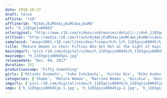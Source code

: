```yaml
---
date: 2018-10-27
draft: false
affsite: "r18"
afflinkr18: "NjA4LjEuMS4xLjAuMC4wLjAuMA"
url: "h_1165goju00045"
urloriginal: "http://www.r18.com/videos/vod/movies/detail/-/id=h_1165goju00045"
urlfinal: "http://media.r18.com/track/NjA4LjEuMS4xLjAuMC4wLjAuMA/videos/vod/movies/detail/-/id=h_1165goju00045"
samplevid: "awspv3001.r18.com/litevideo/freepv/h/h_1/h_1165goju00045/h_1165goju00045_dmb_w.mp4"
title: "Mature Women in their Fifties Who Get Hot at the Sight of Guys Jerking Off 2"
mainimgurl: "pics.r18.com/digital/video/h_1165goju00045/h_1165goju00045ps.jpg"
mainimgs: "h_1165goju00045ps.jpg"
releasedate: "Dec. 08, 2017"
duration: 152
productioncomp: "Fifty Something"
girls: ['Mitsuki Enomoto', 'Yuko Ishibashi', 'Kiriko Nio', 'Riko Kudou', 'Yuriko Makizono', 'Miki Sakamoto']
categories: ['Shame', 'Mature Woman', 'Married Woman', 'Quickie', 'Documentary', 'Amateur', 'Blowjob', 'Handjob', '69', 'Hi-Def']
imgurls: ['pics.r18.com/digital/video/h_1165goju00045/h_1165goju00045jp-1.jpg', 'pics.r18.com/digital/video/h_1165goju00045/h_1165goju00045jp-2.jpg', 'pics.r18.com/digital/video/h_1165goju00045/h_1165goju00045jp-3.jpg', 'pics.r18.com/digital/video/h_1165goju00045/h_1165goju00045jp-4.jpg', 'pics.r18.com/digital/video/h_1165goju00045/h_1165goju00045jp-5.jpg', 'pics.r18.com/digital/video/h_1165goju00045/h_1165goju00045jp-6.jpg', 'pics.r18.com/digital/video/h_1165goju00045/h_1165goju00045jp-7.jpg', 'pics.r18.com/digital/video/h_1165goju00045/h_1165goju00045jp-8.jpg', 'pics.r18.com/digital/video/h_1165goju00045/h_1165goju00045jp-9.jpg', 'pics.r18.com/digital/video/h_1165goju00045/h_1165goju00045jp-10.jpg', 'pics.r18.com/digital/video/h_1165goju00045/h_1165goju00045jp-11.jpg', 'pics.r18.com/digital/video/h_1165goju00045/h_1165goju00045jp-12.jpg', 'pics.r18.com/digital/video/h_1165goju00045/h_1165goju00045jp-13.jpg', 'pics.r18.com/digital/video/h_1165goju00045/h_1165goju00045jp-14.jpg', 'pics.r18.com/digital/video/h_1165goju00045/h_1165goju00045jp-15.jpg', 'pics.r18.com/digital/video/h_1165goju00045/h_1165goju00045jp-16.jpg', 'pics.r18.com/digital/video/h_1165goju00045/h_1165goju00045jp-17.jpg', 'pics.r18.com/digital/video/h_1165goju00045/h_1165goju00045jp-18.jpg', 'pics.r18.com/digital/video/h_1165goju00045/h_1165goju00045jp-19.jpg', 'pics.r18.com/digital/video/h_1165goju00045/h_1165goju00045jp-20.jpg']
imgs: ['h_1165goju00045jp-1.jpg', 'h_1165goju00045jp-2.jpg', 'h_1165goju00045jp-3.jpg', 'h_1165goju00045jp-4.jpg', 'h_1165goju00045jp-5.jpg', 'h_1165goju00045jp-6.jpg', 'h_1165goju00045jp-7.jpg', 'h_1165goju00045jp-8.jpg', 'h_1165goju00045jp-9.jpg', 'h_1165goju00045jp-10.jpg', 'h_1165goju00045jp-11.jpg', 'h_1165goju00045jp-12.jpg', 'h_1165goju00045jp-13.jpg', 'h_1165goju00045jp-14.jpg', 'h_1165goju00045jp-15.jpg', 'h_1165goju00045jp-16.jpg', 'h_1165goju00045jp-17.jpg', 'h_1165goju00045jp-18.jpg', 'h_1165goju00045jp-19.jpg', 'h_1165goju00045jp-20.jpg']
---
```

